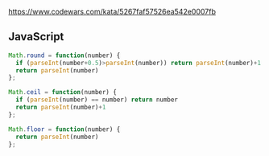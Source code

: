 https://www.codewars.com/kata/5267faf57526ea542e0007fb

## JavaScript
```js
Math.round = function(number) {
  if (parseInt(number+0.5)>parseInt(number)) return parseInt(number)+1
  return parseInt(number)
};

Math.ceil = function(number) {
  if (parseInt(number) == number) return number
  return parseInt(number)+1
};

Math.floor = function(number) {
  return parseInt(number)
};
```